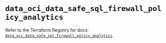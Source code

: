 # `data_oci_data_safe_sql_firewall_policy_analytics`

Refer to the Terraform Registry for docs: [`data_oci_data_safe_sql_firewall_policy_analytics`](https://registry.terraform.io/providers/hashicorp/oci/7.19.0/docs/data-sources/data_safe_sql_firewall_policy_analytics).

